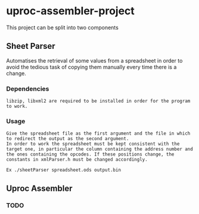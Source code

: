 # uproc-assembler-project

This project can be split into two components



## Sheet Parser

Automatises the retrieval of some values from a spreadsheet in order to avoid the tedious task of copying them manually every time there is a change.
    
### Dependencies

    libzip, libxml2 are required to be installed in order for the program to work.

### Usage
    
    Give the spreadsheet file as the first argument and the file in which to redirect the output as the second argument.
    In order to work the spreadsheet must be kept consistent with the target one, in particular the column containing the address number and the ones containing the opcodes. If these positions change, the constants in xmlParser.h must be changed accordingly.

    Ex ./sheetParser spreadsheet.ods output.bin



## Uproc Assembler

### TODO
